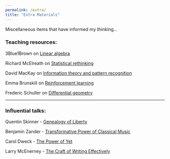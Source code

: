 ```yaml
---
permalink: /extra/
title: "Extra Materials"
---
```

Miscellaneous items that have informed my thinking...

### Teaching resources:

3Blue1Brown on [Linear algebra]

Richard McElreath on [Statistical rethinking]

David MacKay on [Information theory and pattern recognition]

Emma Brunskill on [Reinforcement learning]

Frederic Schuller on [Differential geometry]

---

### Influential talks:

Quentin Skinner - [Genealogy of Liberty]

Benjamin Zander - [Transformative Power of Classical Music]

Carol Dweck - [The Power of Yet]

Larry McEnerney - [The Craft of Writing Effectively]



[Linear algebra]: https://www.youtube.com/watch?v=fNk_zzaMoSs&list=PLZHQObOWTQDPD3MizzM2xVFitgF8hE_ab
[Statistical rethinking]: https://www.youtube.com/playlist?list=PLDcUM9US4XdNM4Edgs7weiyIguLSToZRI
[Information theory and pattern recognition]: https://www.youtube.com/playlist?list=PLruBu5BI5n4aFpG32iMbdWoRVAA-Vcso6
[Reinforcement learning]: https://www.youtube.com/playlist?list=PLoROMvodv4rOSOPzutgyCTapiGlY2Nd8u
[Differential geometry]: https://www.youtube.com/playlist?list=PLPH7f_7ZlzxTi6kS4vCmv4ZKm9u8g5yic

[Genealogy of Liberty]: https://www.youtube.com/watch?v=PjQ-W2-fKUs
[Transformative Power of Classical Music]: https://www.youtube.com/watch?v=r9LCwI5iErE
[The Power of Yet]: https://www.youtube.com/watch?v=J-swZaKN2Ic
[The Craft of Writing Effectively]: https://www.youtube.com/watch?v=vtIzMaLkCaM

